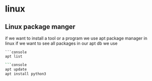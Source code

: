 # linux

## Linux package manger

if we want to install a tool or a program we use apt package manager in linux
if we want to see all packages in our apt db we use 

```console
```console
apt list
```

```sh
```console
apt update
apt install python3
```
